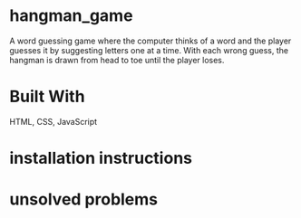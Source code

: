 # hangman_game
A word guessing game where the computer thinks of a word and the player guesses it by
suggesting letters one at a time. With each wrong guess, the hangman is drawn from
head to toe until the player loses.

# Built With
HTML, CSS, JavaScript

# installation instructions

# unsolved problems